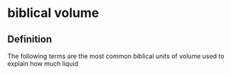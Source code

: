 # biblical volume

## Definition

The following terms are the most common biblical units of volume used to explain how much liquid